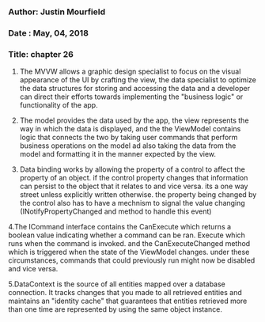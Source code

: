 ### Author: Justin Mourfield
### Date : May, 04, 2018
### Title: chapter 26

1. The MVVW allows a graphic design specialist to focus on the visual appearance of the UI by crafting the view, the data specialist to optimize the  data structures for storing and accessing the data and a developer can direct their efforts towards implementing the "business logic" or functionality of the app. 

2. The model provides the data used by the app, the view represents the way in which the  data is displayed, and the the ViewModel contains logic that connects the two by taking user commands that perform business operations on the model ad also taking the data from the model and formatting it in the manner expected by the view.

3. Data binding works by allowing the property of a control to affect the property of an object. if the control property changes that information can persist to the object that it relates to and vice versa. its a one way street unless explicitly written otherwise. the property being changed by the control also has to have a mechnism to signal the value changing (INotifyPropertyChanged and method to handle this event)

4.The ICommand interface contains the CanExecute which returns a boolean value indicating whether a command can be ran. Execute which runs when the command is invoked. and the CanExecuteChanged method which is triggered when the state of the ViewModel changes. under these circumstances, commands that could previously run might now be disabled and vice versa.

5.DataContext is the source of all entities mapped over a database connection. It tracks changes that you made to all retrieved entities and maintains an "identity cache" that guarantees that entities retrieved more than one time are represented by using the same object instance.